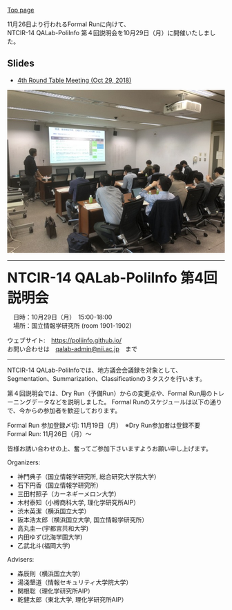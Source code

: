 [Top page](https://poliinfo.github.io)


11月26日より行われるFormal Runに向けて、  
NTCIR-14 QALab-PoliInfo 第４回説明会を10月29日（月）に開催いたしました。  

## Slides
- [4th Round Table Meeting (Oct 29, 2018)](/NTCIR-14-QALab-PoliInfo-4thRoundTableMTG.pdf)


<img src="4th-01.jpg" style="width: 640px;"/>

--------------------------------------------------

<strong><span style="font-size:xx-large;"> NTCIR-14 QALab-PoliInfo 第4回説明会 </span></strong>

　日時：10月29日（月）　15:00-18:00  
　場所：国立情報学研究所 (room 1901･1902)  

ウェブサイト:　https://poliinfo.github.io/   
お問い合わせは　qalab-admin@nii.ac.jp　まで   

--------------------------------------------------


NTCIR-14 QALab-PoliInfoでは、地方議会会議録を対象として、Segmentation、Summarization、Classificationの３タスクを行います。  

第４回説明会では、Dry Run（予備Run）からの変更点や、Formal Run用のトレーニングデータなどを説明しました。
Formal Runのスケジュールは以下の通りで、今からの参加者を歓迎しております。


Formal Run 参加登録〆切: 11月19日（月）　※Dry Run参加者は登録不要  
Formal Run: 11月26日（月）～  

皆様お誘い合わせの上、奮ってご参加下さいますようお願い申し上げます。  

Organizers:
- 神門典子（国立情報学研究所, 総合研究大学院大学）
- 石下円香（国立情報学研究所）
- 三田村照子（カーネギーメロン大学）
- 木村泰知（小樽商科大学, 理化学研究所AIP）
- 渋木英潔（横浜国立大学）
- 阪本浩太郎（横浜国立大学, 国立情報学研究所）
- 高丸圭一(宇都宮共和大学)
- 内田ゆず(北海学園大学)
- 乙武北斗(福岡大学)

Advisers:
- 森辰則（横浜国立大学）
- 湯淺墾道（情報セキュリティ大学院大学）
- 関根聡（理化学研究所AIP）
- 乾健太郎（東北大学, 理化学研究所AIP）
